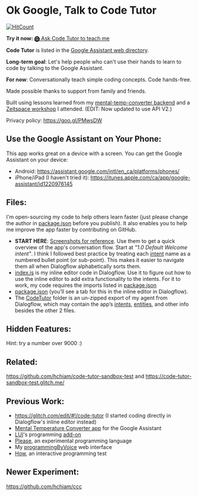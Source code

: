# Ok Google, Talk to Code Tutor

[![HitCount](http://hits.dwyl.io/hchiam/code-tutor.svg)](http://hits.dwyl.io/hchiam/code-tutor)

**Try it now:** <a href="https://assistant.google.com/services/invoke/uid/000000668d1fb538">🅖 Ask Code Tutor to teach me</a>

**Code Tutor** is listed in the [Google Assistant web directory](https://assistant.google.com/services/a/uid/000000668d1fb538).

**Long-term goal**: Let's help people who can't use their hands to learn to code by talking to the Google Assistant.

**For now**: Conversationally teach simple coding concepts. Code hands-free.

Made possible thanks to support from family and friends.

Built using lessons learned from my [mental-temp-converter backend](https://glitch.com/edit/#!/mental-temp-converter) and a [Zeitspace workshop](https://github.com/zeitspace/AssistantAppWorkshop) I attended. (EDIT: Now updated to use API V2.)

Privacy policy: https://goo.gl/PMwsDW

## Use the Google Assistant on Your Phone:

This app works great on a device with a screen. You can get the Google Assistant on your device:

* Android: https://assistant.google.com/intl/en_ca/platforms/phones/
* iPhone/iPad (I haven't tried it): https://itunes.apple.com/ca/app/google-assistant/id1220976145

## Files:

I'm open-sourcing my code to help others learn faster (just please change the author in [package.json](https://github.com/hchiam/code-tutor/blob/master/package.json) before you publish). It also enables you to help me improve the app faster by contributing on GitHub.

* **START HERE**: [Screenshots for reference](https://github.com/hchiam/code-tutor/blob/master/screenshots_for_reference). Use them to get a quick overview of the app's conversation flow. Start at *"1.0 Default Welcome intent"*. I think I followed best practice by treating each [intent](https://dialogflow.com/docs/intents) name as a numbered bullet point (or sub-point). This makes it easier to navigate them all when Dialogflow alphabetically sorts them.
* [index.js](https://github.com/hchiam/code-tutor/blob/master/index.js) is my inline editor code in Dialogflow. Use it to figure out how to use the inline editor to add extra functionality to the intents. For it to work, my code requires the imports listed in [package.json](https://github.com/hchiam/code-tutor/blob/master/package.json)
* [package.json](https://github.com/hchiam/code-tutor/blob/master/package.json) (you’ll see a tab for this in the inline editor in Dialogflow). 
* The [CodeTutor](https://github.com/hchiam/code-tutor/tree/master/Code-Tutor) folder is an un-zipped export of my agent from Dialogflow, which may contain the app’s [intents](https://dialogflow.com/docs/intents), [entities](https://dialogflow.com/docs/entities), and other info besides the other 2 files. 

## Hidden Features:

Hint: try a number over 9000 :)

## Related:

https://github.com/hchiam/code-tutor-sandbox-test and https://code-tutor-sandbox-test.glitch.me/

## Previous Work:

* https://glitch.com/edit/#!/code-tutor (I started coding directly in Dialogflow's inline editor instead)
* [Mental Temperature Converter app](https://github.com/hchiam/mental-temperature-converter) for the Google Assistant
* [LUI](https://github.com/hchiam/language-user-interface)'s programming [add-on](https://github.com/hchiam/language-user-interface/blob/master/add-on.js)
* [Please](https://github.com/hchiam/please), an experimental programming language
* My [programmingByVoice](https://github.com/hchiam/programmingByVoice) web interface
* [How](https://github.com/hchiam/how), an interactive programming test

## Newer Experiment:

https://github.com/hchiam/ccc
